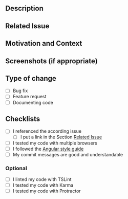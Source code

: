 <!--

## Pull request title

Provide a general summary of your changes in the title above.

The title should have the following format:
```
<number of the related issue>-<short summary of the changes made/name of the issue>-<branch to merge on>
```

-->

## Description

<!--- Describe your changes in detail -->

## Related Issue

<!--- This project only accepts pull requests related to open issues -->
<!--- If suggesting a new feature or change, please discuss it in an issue first -->
<!--- If fixing a bug, there should be an issue describing it with steps to reproduce -->
<!--- Please link to the issue here: -->

## Motivation and Context

<!--- Why is this change required? What problem does it solve? -->

## Screenshots (if appropriate)

## Type of change

<!--- Please put an `x` in the box of the according type of change -->

- [ ] Bug fix
- [ ] Feature request
- [ ] Documenting code

## Checklists

<!--- Go over all the following points, and put an `x` in all the boxes that apply. -->
<!--- If you're unsure about any of these, don't hesitate to ask. We're here to help! -->

- [ ] I referenced the according issue
  - [ ] I put a link in the Section [Related Issue](#related-issue)
- [ ] I tested my code with multiple browsers
- [ ] I followed the [Angular style guide](https://angular.io/guide/styleguide)
- [ ] My commit messages are good and understandable

### Optional

- [ ] I linted my code with TSLint
- [ ] I tested my code with Karma
- [ ] I tested my code with Protractor
